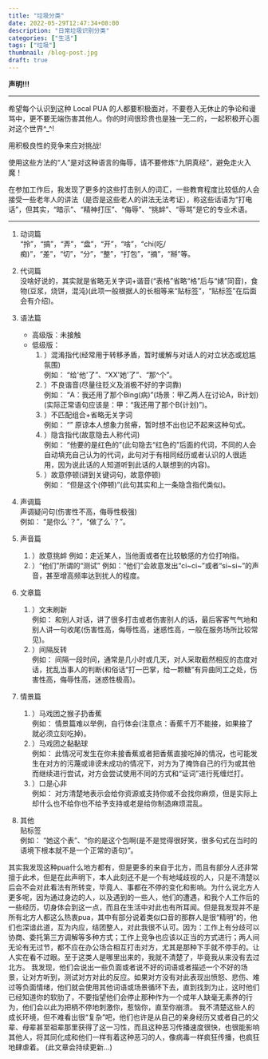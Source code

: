 ```yaml
---
title: "垃圾分类"
date: 2022-05-29T12:47:34+08:00
description: "日常垃圾识别分类"
categories: ["生活"]
tags: ["垃圾"]
thumbnail: /blog-post.jpg
draft: true
---
```


**声明!!!**

---
希望每个认识到这种 Local PUA 的人都要积极面对，不要卷入无休止的争论和谩骂中，更不要无端伤害其他人。你的时间很珍贵也是独一无二的，一起积极开心面对这个世界^_^!

用积极良性的竞争来应对挑战!

使用这些方法的“人”是对这种语言的侮辱，请不要修炼“九阴真经”，避免走火入魔！

在参加工作后，我发现了更多的这些打击别人的词汇，一些教育程度比较低的人会接受一些老年人的讲法（是否是这些老人的讲法无法考证），称这些话语为“打电话”，但其实，“暗示”、“精神打压”、“侮辱”、“挑衅”、“辱骂”是它的专业术语。

---

1. 动词篇  
  “拎”，“搞”，“弄”，“盘”，“开”，“啥”，“chi(吃/痴)”，“差”，“切”，“分”，“整”，“打包”，“摘”，“掰”等。

1. 代词篇  
  没啥好说的，其实就是省略无关字词+谐音(“表格”省略“格”后与“婊”同音)，食物(豆浆，烧饼，混沌)(此项一般根据人的长相等来“贴标签”，“贴标签”在后面会有介绍)。

1. 语法篇  
    - 高级版：未接触  
    - 低级版：  
      1. ）混淆指代(经常用于转移矛盾，暂时缓解与对话人的对立状态或尬尴氛围)  
      例如： “给'他'了”、“XX'她'了”、“那^个”。
      1. ）不良谐音(尽量往贬义及消极不好的字词靠)  
      例如： “A：我还用了那个Bing(病)”(场景：甲乙两人在讨论A，B计划)(实际正常语句应该是：甲：“我还用了那个B(计划)”)。
      1. ）不匹配组合+省略无关字词  
      例如： “” 原谅本人想象力贫瘠，暂时想不出也记不起来这种句式。
      1. ）隐含指代(故意隐去人称代词)  
      例如： “他要的是红色的”(此句隐去“红色的”后面的代词，不同的人会自动填充自己认为的代词，此句对于有相同经历或者认识的人很适用，因为说此话的人知道听到此话的人联想到的内容)。
      1. ）故意停顿(讲到关键词句，故意停顿)  
      例如： “但是这个(停顿)”(此句其实和上一条隐含指代类似)。

1. 声调篇  
  声调疑问句(伤害性不高，侮辱性极强)  
  例如： “是你么´？”，“做了么´？”。

1. 声音篇  
    1. ）故意挑衅
    例如：走近某人，当他面或者在比较敏感的方位打响指。
    2. ）“他们”所谓的“测试”
    例如：“他们”会故意发出“ci~ci~”或者“si~si~”的声音，甚至增高频率达到扰人的程度。

1. 文章篇  
    1. ）文末刷新  
    例如： 和别人对话，讲了很多打击或者伤害别人的话，最后客客气气地和别人讲一句收尾(伤害性高，侮辱性高，迷惑性高，一般在服务场所比较常见)。
    1. ）间隔反转  
    例如： 间隔一段时间，通常是几小时或几天，对人采取截然相反的态度对话，扰乱当事人的判断(和俗话“打一巴掌，给一颗糖”有异曲同工之处，伤害性高，侮辱性高，迷惑性极高)。

1. 情景篇  
    1. ）马戏团之猴子扔香蕉  
    例如： 情景篇难以举例，自行体会(注意点：香蕉千万不能接，如果接了就必须立刻吃掉)。
    1. ）马戏团之黏黏球  
    例如： 此情况可发生在你未接香蕉或者把香蕉直接吃掉的情况，也可能发生在对方的污蔑或诽谤未成功的情况下，对方为了掩饰自己的行为或其他而继续进行尝试，对方会尝试使用不同的方式和“证词”进行死缠烂打。
    1. ）口是心非  
    例如： 对方清楚地表示会给你资源或支持你或不会找你麻烦，但是实际上却什么也不给你也不给予支持或老是给你制造麻烦混乱。

1. 其他  
  贴标签  
  例如： “她这个表”、“你的是这个包啊(是不是觉得很好笑，很多句式在当时的语境下根本就不是一个正常的语句)”。

其实我发现这种pua什么地方都有，但是更多的来自于北方，而且有部分人还非常擅于此术，但是在此声明下，本人此刻还不是一个有地域歧视的人，只是不清楚以后会不会对此看法有所转变，毕竟人、事都在不停的变化和影响。为什么说北方人更多呢，因为通过身边的人，以及遇到的一些人，他们的遭遇，和我个人工作后的一些经历，切身体会到这一点，而且在生活中对此也有所耳闻。但是我发现并不是所有北方人都这么热衷pua，其中有部分说着类似口音的那群人是很“精明”的，他们也深谙此道，互为内应，结团整人，对此我很不认可。因为：工作上有分歧可以协商、委托第三方调解等多种方式；工作上竞争也应该以正当的方式进行；两人间无论有无过节，都不应在办公场合相互打击对方，尤其是那种下手就不停手的。让人实在看不过眼。至于这类人是哪里出来的，我就不清楚了，毕竟我从来没有去过北方。
我发现，他们会说出一些负面或者说不好的词语或者描述一个不好的场景，让对方听到，测试对方对此的反应。如果对方没有对此表现出愤怒、悲伤、难过等负面情绪，他们就会使用其他词语或场景循环下去，直到找到为止，这时他们已经知道你的软肋了，不要指望他们会停止那种作为一个成年人缺毫无素养的行为，他们会以此为把柄不停地刺激你，惹恼你，直至你崩溃。
我不清楚这些人的成长环境，但不难看出很“复杂”吧，他们也许是从自己的亲身经历又或者自己的父辈、母辈甚至祖辈那里获得了这一习性，而且这种恶习传播速度很快，也很能影响其他人，将其同化成和他们一样有着这种恶习的人，像病毒一样疯狂传播，也疯狂地肆虐着。
(此文章会持续更新...)
